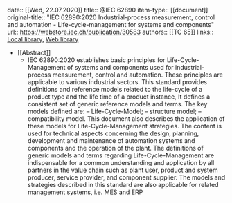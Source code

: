 date:: [[Wed, 22.07.2020]]
title:: @IEC 62890
item-type:: [[document]]
original-title:: "IEC 62890:2020 Industrial-process measurement, control and automation - Life-cycle-management for systems and components"
url:: https://webstore.iec.ch/publication/30583
authors:: [[TC 65]]
links:: [Local library](zotero://select/library/items/9L4UA44N), [Web library](https://www.zotero.org/users/6520516/items/9L4UA44N)

- [[Abstract]]
	- IEC 62890:2020 establishes basic principles for Life-Cycle-Management of systems and components used for industrial-process measurement, control and automation. These principles are applicable to various industrial sectors. This standard provides definitions and reference models related to the life-cycle of a product type and the life time of a product instance, It defines a consistent set of generic reference models and terms. The key models defined are:
	  – Life-Cycle-Model;
	  – structure model;
	  – compatibility model.
	  This document also describes the application of these models for Life-Cycle-Management strategies. The content is used for technical aspects concerning the design, planning, development and maintenance of automation systems and components and the operation of the plant.
	  The definitions of generic models and terms regarding Life-Cycle-Management are indispensable for a common understanding and application by all partners in the value chain such as plant user, product and system producer, service provider, and component supplier.
	  The models and strategies described in this standard are also applicable for related management systems, i.e. MES and ERP
